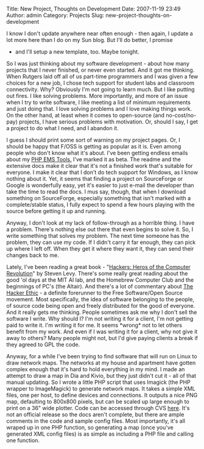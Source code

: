 Title: New Project, Thoughts on Development
Date: 2007-11-19 23:49
Author: admin
Category: Projects
Slug: new-project-thoughts-on-development

I know I don't update anywhere near often enough - then again, I update
a lot more here than I do on my Sun blog. But I'll do better, I promise
- and I'll setup a new template, too. Maybe tonight.

So I was just thinking about my software development - about how many
projects that I never finished, or never even started. And it got me
thinking. When Rutgers laid off all of us part-time programmers and I
was given a few choices for a new job, I chose tech support for student
labs and classroom connectivity. Why? Obviously I'm not going to learn
much. But I like putting out fires. I like solving problems. More
importantly, and more of an issue when I try to write software, I like
meeting a list of minimum requirements and just doing that. I love
solving problems and I love making things work. On the other hand, at
least when it comes to open-source (and no-cost/no-pay) projects, I have
serious problems with motivation. Or, should I say, I get a project to
do what I need, and I abandon it.

I guess I should print some sort of warning on my project pages. Or, I
should be happy that F/OSS is getting as popular as it is. Even among
people who don't know what it's about. I've been getting endless emails
about my [PHP EMS Tools.](http://www.php-ems-tools.com) I've marked it
as beta. The readme and the extensive docs make it clear that it's not a
finished work that's suitable for everyone. I make it clear that I don't
do tech support for Windows, as I know nothing about it. Yet, it seems
that finding a project on SourceForge or Google is wonderfully easy, yet
it's easier to just e-mail the developer than take the time to read the
docs. I mus say, though, that when I download something on SourceForge,
especially something that isn't marked with a complete/stable status, I
fully expect to spend a few hours playing with the source before getting
it up and running.

Anyway, I don't look at my lack of follow-through as a horrible thing. I
have a problem. There's nothing else out there that even begins to solve
it. So, I write something that solves my problem. The next time someone
has the problem, they can use my code. If I didn't carry it far enough,
they can pick up where I left off. When they get it where they want it,
they can send their changes back to me.

Lately, I've been reading a great book - "[Hackers: Heros of the
Computer
Revolution](http://search.barnesandnoble.com/booksearch/isbnInquiry.asp?z=y&EAN=9780141000510&itm=1)"
by Steven Levy. There's some really great reading about the good 'ol
days at the MIT AI lab, and the Homebrew Computer Club and the
beginnings of PC's (the Altair). And there's a lot of commentary about
[The Hacker Ethic](http://en.wikipedia.org/wiki/Hacker_ethic) - a
definite forerunner to the Free Software/Open Source movement. Most
specifically, the idea of software belonging to the people, of source
code being open and freely distributed for the good of everyone. And it
really gets me thinking. People sometimes ask me why I don't sell the
software I write. Why should I? I'm not writing it for a client, I'm not
getting paid to write it. I'm writing it for me. It seems \*wrong\* not
to let others benefit from my work. And even if I was writing it for a
client, why not give it away to others? Many people might not, but I'd
give paying clients a break if they agreed to GPL the code.

Anyway, for a while I've been trying to find software that will run on
Linux to draw network maps. The networks at my house and apartment have
gotten complex enough that it's hard to hold everything in my mind. I
made an attempt to draw a map in Dia and Kivio, but they just didn't cut
it - all of that manual updating. So I wrote a little PHP script that
uses Imagick (the PHP wrapper to ImageMagick) to generate network maps.
It takes a simple XML files, one per host, to define devices and
connections. It outputs a nice PNG map, defaulting to 800x800 pixels,
but can be scaled up large enough to print on a 36" wide plotter. Code
can be accessed through CVS
[here](http://cvs.jasonantman.com/cgi-bin/viewvc.cgi/cvs/misc-scripts/networkMap/).
It's not an official release so the docs aren't complete, but there are
ample comments in the code and sample config files. Most importantly,
it's all wraped up in one PHP function, so generating a map (once you've
generated XML config files) is as simple as including a PHP file and
calling one
function.

